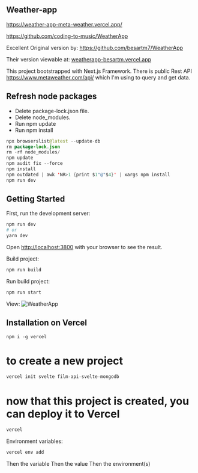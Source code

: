 ## Weather-app

https://weather-app-meta-weather.vercel.app/

https://github.com/coding-to-music/WeatherApp

Excellent Original version by: https://github.com/besartm7/WeatherApp

Their version viewable at: [weatherapp-besartm.vercel.app](https://weatherapp-besartm.vercel.app/)

This project bootstrapped with Next.js Framework.
There is public Rest API https://www.metaweather.com/api/ which I'm using to query and get data.

## Refresh node packages

- Delete package-lock.json file.
- Delete node_modules.
- Run npm update
- Run npm install

```java
npx browserslist@latest --update-db
rm package-lock.json
rm -rf node_modules/
npm update
npm audit fix --force
npm install
npm outdated | awk 'NR>1 {print $1"@"$4}' | xargs npm install
npm run dev
```

## Getting Started

First, run the development server:

```bash
npm run dev
# or
yarn dev
```

Open [http://localhost:3800](http://localhost:3800) with your browser to see the result.

Build project:

```bash
npm run build
```

Run build project:

```java
npm run start
```

View:
![WeatherApp](https://i.pinimg.com/originals/7c/8f/8d/7c8f8d6c1d31299983169c717250ee9c.png "WeatherApp")

## Installation on Vercel

```java
npm i -g vercel
```

# to create a new project

```java
vercel init svelte film-api-svelte-mongodb
```

# now that this project is created, you can deploy it to Vercel

```java
vercel
```

Environment variables:

```java
vercel env add
```

Then the variable
Then the value
Then the environment(s)
